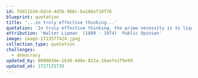 ```yaml
---
id: fdd11b34-6dcd-4d56-988c-ba166ef10f76
blueprint: quotation
title: '...in truly effective thinking...'
quotation: 'In truly effective thinking, the prime necessity is to liquidate judgments, regain an innocent eye, disentangle feelings, be curious and open-hearted.'
attribution: 'Walter Lipman  (1889 - 1974)  Public Opinion'
image: image-1713577424.jpeg
collection_type: quotation
challenges:
  - democracy
updated_by: 0800036e-1638-4d6e-822a-26aefe2f9e99
updated_at: 1727125739
---
```


